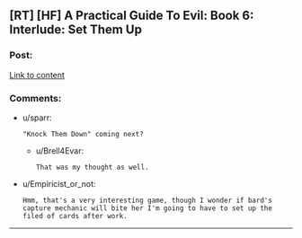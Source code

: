 ## [RT] [HF] A Practical Guide To Evil: Book 6: Interlude: Set Them Up

### Post:

[Link to content](https://practicalguidetoevil.wordpress.com/2020/04/21/interlude-set-them-up/)

### Comments:

- u/sparr:
  ```
  "Knock Them Down" coming next?
  ```

  - u/Brell4Evar:
    ```
    That was my thought as well.
    ```

- u/Empiricist_or_not:
  ```
  Hmm, that's a very interesting game, though I wonder if bard's capture mechanic will bite her I'm going to have to set up the filed of cards after work.
  ```

---

